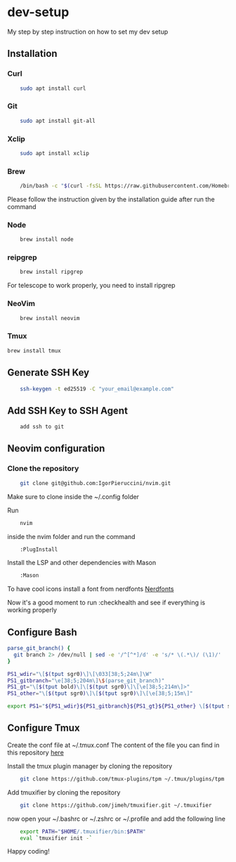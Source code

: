 # dev-setup
My step by step instruction on how to set my dev setup

## Installation

### Curl
```bash
    sudo apt install curl
```

### Git
```bash
    sudo apt install git-all
```

### Xclip
```bash
    sudo apt install xclip
```

### Brew
```bash
    /bin/bash -c "$(curl -fsSL https://raw.githubusercontent.com/Homebrew/install/HEAD/install.sh)
```
Please follow the instruction given by the installation guide after run the command

### Node
```bash
    brew install node
```

### reipgrep
```bash
    brew install ripgrep
```
For telescope to work properly, you need to install ripgrep

### NeoVim
```bash
    brew install neovim
```

### Tmux
```bash
brew install tmux
```
## Generate SSH Key
```bash
	ssh-keygen -t ed25519 -C "your_email@example.com"
```
## Add SSH Key to SSH Agent
```bash
	add ssh to git
```

## Neovim configuration

### Clone the repository
```bash
    git clone git@github.com:IgorPieruccini/nvim.git
```
Make sure to clone inside the ~/.config folder

Run 
```bash
    nvim 
```

inside the nvim folder and run the command
```bash
    :PlugInstall
```

Install the LSP and other dependencies with Mason
```bash
    :Mason
```

To have cool icons install a font from nerdfonts
[Nerdfonts](https://www.nerdfonts.com/font-downloads)

Now it's a good moment to run :checkhealth and see if everything is working properly

## Configure Bash
```bash
parse_git_branch() {
  git branch 2> /dev/null | sed -e '/^[^*]/d' -e 's/* \(.*\)/ (\1)/'
}

PS1_wdir="\[$(tput sgr0)\]\[\033[38;5;24m\]\W"
PS1_gitbranch="\e[38;5;204m\]\$(parse_git_branch)"
PS1_gt="\[$(tput bold)\]\[$(tput sgr0)\]\[\e[38;5;214m\]>"
PS1_other="\[$(tput sgr0)\]\[$(tput sgr0)\]\[\e[38;5;15m\]"

export PS1="${PS1_wdir}${PS1_gitbranch}${PS1_gt}${PS1_other} \[$(tput sgr0)\]"
```

## Configure Tmux
Create the conf file at ~/.tmux.conf
The content of the file you can find in this repository [here](./tmux.conf)

Install the tmux plugin manager by cloning the repository
```bash
    git clone https://github.com/tmux-plugins/tpm ~/.tmux/plugins/tpm
```

Add tmuxifier by cloning the repository
```bash
    git clone https://github.com/jimeh/tmuxifier.git ~/.tmuxifier
```
now open your ~/.bashrc or ~/.zshrc or ~/.profile  and add the following line
```bash
    export PATH="$HOME/.tmuxifier/bin:$PATH"
    eval `tmuxifier init -`
```

Happy coding!
